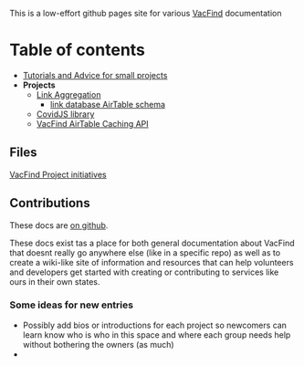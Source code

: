 ---
---

This is a low-effort github pages site for various [VacFind](https://vacfind.org) documentation

# Table of contents

- [Tutorials and Advice for small projects](./Tutorials)
- **Projects**
  - [Link Aggregation](./projects/LinkAggregation)
    - [link database AirTable schema](./Database/links)
  - [CovidJS library](https://vacfind.github.io/CovidJS/)
  - [VacFind AirTable Caching API](./Database/api)

## Files

[VacFind Project initiatives](VacFind%20Project.drawio)
<!-- [VacFind Domain Model and initial DB Schema (somewhat old)](Domain%20Model.drawio) -->

## Contributions

These docs are [on github](https://github.com/VacFind/Documentation).

These docs exist tas a place for both general documentation about VacFind that doesnt really go anywhere else (like in a specific repo) as well as to create a wiki-like site of information and resources that can help volunteers and developers get started with creating or contributing to services like ours in their own states.

### Some ideas for new entries

- Possibly add bios or introductions for each project so newcomers can learn know who is who in this space and where each group needs help without bothering the owners (as much)
- 

